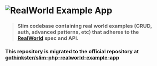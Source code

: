 # ![RealWorld Example App](logo.png)

> ### Slim codebase containing real world examples (CRUD, auth, advanced patterns, etc) that adheres to the [RealWorld](https://github.com/gothinkster/realworld) spec and API.



### This repository is migrated to the official repository at [gothinkster/slim-php-realworld-example-app](https://github.com/gothinkster/slim-php-realworld-example-app)

